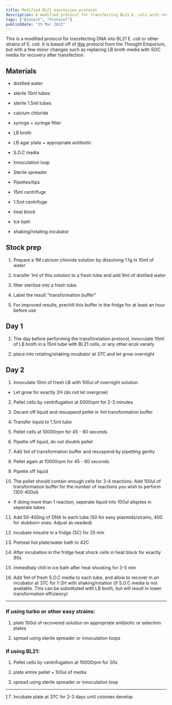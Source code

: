 ```yaml
---
title: Modified BL21 expression protocol
description: A modified protocol for transfecting BL21 E. coli with recombinant DNA.
tags: ["Biotech", "Protocol"]
publishDate: "25 Mar 2023"
---
```


This is a modified protocol for transfecting DNA into BL21 E. coli or other strains of E. coli. It is based off of [this](https://github.com/thethoughtemporium/Protocols/blob/main/Transformations/bl21%20transformation.md) protocol from the Thought Emporium, but with a few minor changes such as replacing LB broth media with SOC media for recovery after transfection.

## Materials

- distilled water

- sterile 15ml tubes

- sterile 1.5ml tubes

- calcium chloride

- syringe + syringe filter

- LB broth

- LB agar plate + appropriate antibiotic

- S.O.C media

- Innoculation loop

- Sterile spreader

- Pipettes/tips

- 15ml centrifuge

- 1.5ml centrifuge

- heat block

- Ice bath

- shaking/rotating incubator

## Stock prep

1. Prepare a 1M calcium chloride solution by dissolving 1.1g in 10ml of water

2. transfer 1ml of this solution to a fresh tube and add 9ml of distilled water

3. filter sterilize into a fresh tube.

4. Label the result "transformation buffer"

5. For improved results, prechill this buffer in the fridge for at least an hour before use

## Day 1

1. The day before performing the transformation protocol, innoculate 10ml of LB broth in a 15ml tube with BL21 cells, or any other ecoli variety

2. place into rotating/shaking incubator at 37C and let grow overnight

## Day 2

1. Innoculate 10ml of fresh LB with 100ul of overnight solution

- Let grow for exactly 2H (do not let overgrow)

2. Pellet cells by centrifugation at 5000rpm for 2-3 minutes

3. Decant off liquid and resuspend pellet in 1ml transformation buffer

4. Transfer liquid to 1.5ml tube

5. Pellet cells at 10000rpm for 45 - 60 seconds

6. Pipette off liquid, do not disutrb pellet

7. Add 1ml of transformation buffer and resuspend by pipetting gently

8. Pellet again at 10000rpm for 45 - 60 seconds

9. Pipette off liquid

10. The pellet should contain enough cells for 3-4 reactions. Add 100ul of transformation buffer for the number of reactions you wish to perform (100-400ul)

- If doing more than 1 reaction, seperate liquid into 100ul aliqotes in seperate tubes

11. Add 50-400ng of DNA to each tube (50 for easy plasmids/strains, 400 for stubborn ones. Adjust as needed)

12. incubate mixutre in a fridge (5C) for 25 min

13. Preheat hot plate/water bath to 42C

14. After incubation in the fridge heat shock cells in heat block for exactly 90s

15. immeditaly chill in ice bath after heat shocking for 3-5 min

16. Add 1ml of fresh S.O.C media to each tube, and allow to recover in an incubator at 37C for 1-2H with shaking/rotation (if S.O.C media is not available. This can be substituted with LB broth, but will result in lower transformation efficiency)

---

### If using turbo or other easy strains:

1. plate 100ul of recovered solution on appropriate antibiotic or selection plates

2. spread using sterile spreader or innoculation loops

### If using BL21:

1. Pellet cells by centrifugation at 10000rpm for 20s

2. plate entire pellet + 100ul of media

3. spread using sterile spreader or innoculation loop

---

17. Incubate plate at 37C for 2-3 days until colonies develop
